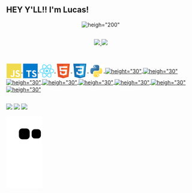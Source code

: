 ## HEY Y'LL!! I'm Lucas! 
<div align="center">
   <img align="center" alt=heigh="200" width="300"src="https://user-images.githubusercontent.com/90359201/144491052-c8a7fe8d-d7ae-4c62-8360-c7d501044055.jpeg" />
  </div>

##

<div align="center">
  <a href="https://github.com/lucsfar1a">
  <img height="180em" src="https://github-readme-stats.vercel.app/api?username=lucsfar1a&show_icons=true&theme=aura&include_all_commits=true&count_private=true"/>
  <img height="180em" src="https://github-readme-stats.vercel.app/api/top-langs/?username=lucsfar1a&layout=compact&langs_count=7&theme=aura"/>
</div>
 
 ## 
<div style="display: inline_block"><br>
  <img align="center" alt=height="30" width="40" src="https://raw.githubusercontent.com/devicons/devicon/master/icons/javascript/javascript-plain.svg">
  <img align="center" alt=height="30" width="40" src="https://raw.githubusercontent.com/devicons/devicon/master/icons/typescript/typescript-plain.svg">
  <img align="center" alt=height="30" width="40" src="https://raw.githubusercontent.com/devicons/devicon/master/icons/react/react-original.svg">
  <img align="center" alt=height="30" width="40" src="https://raw.githubusercontent.com/devicons/devicon/master/icons/html5/html5-original.svg">
  <img align="center" alt=height="30" width="40" src="https://raw.githubusercontent.com/devicons/devicon/master/icons/css3/css3-original.svg">
  <img align="center" alt=height="30" width="40" src="https://raw.githubusercontent.com/devicons/devicon/master/icons/python/python-original.svg">
  <img align="center" alt=height="30" width="40" src="https://cdn.jsdelivr.net/gh/devicons/devicon/icons/nodejs/nodejs-plain.svg">
 <img align="center" alt=heigh="30" width="40" src="https://cdn.jsdelivr.net/gh/devicons/devicon/icons/postgresql/postgresql-plain-wordmark.svg" />
 <img align="center" alt=heigh="30" width="40" src="https://cdn.jsdelivr.net/gh/devicons/devicon/icons/spring/spring-original.svg" />
 <img align="center" alt=heigh="30" width="40" src="https://cdn.jsdelivr.net/gh/devicons/devicon/icons/visualstudio/visualstudio-plain.svg" />
 <img align="center" alt=heigh="30" width="40" src="https://cdn.jsdelivr.net/gh/devicons/devicon/icons/yarn/yarn-original-wordmark.svg" />
  <img align="center" alt=heigh="30" width="40" src="https://cdn.jsdelivr.net/gh/devicons/devicon/icons/mysql/mysql-plain-wordmark.svg" />
  <img align="center" alt=heigh="30" width="40" src="https://cdn.jsdelivr.net/gh/devicons/devicon/icons/vuejs/vuejs-original-wordmark.svg" />
    <img align="center" alt=heigh="30" width="40" src="https://cdn.jsdelivr.net/gh/devicons/devicon/icons/java/java-original-wordmark.svg" />
  

 
</div>
  
##
  
  <div> 
  <a href="https://discord.gg/wagxzStdcR" target="_blank"><img src="https://img.shields.io/badge/Microsoft_Outlook-0078D4?style=for-the-badge&logo=microsoft-outlook&logoColor=white"></a> 
  <a href = "mailto:lucaspeart@gmail.com"><img src="https://img.shields.io/badge/-Gmail-%23333?style=for-the-badge&logo=gmail&logoColor=white" target="_blank"></a>
  <a href="https://www.linkedin.com/in/lucas-faria-7a3bbb142/" target="_blank"><img src="https://img.shields.io/badge/-LinkedIn-%230077B5?style=for-the-badge&logo=linkedin&logoColor=white" target="_blank"></a> 
 
  ![Snake animation](https://github.com/rafaballerini/rafaballerini/blob/output/github-contribution-grid-snake.svg)
 
</div>

